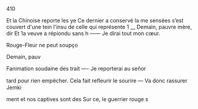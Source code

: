 410

Et la Chinoise reporte les ye
Ce dernier a conservé la me
sensées s’est couvert d'une tein
l'insu de celle qui représente 1
__ Demain, pauvre mère, dir
Et 1a veuve a répiondu sans h
—— Je dirai tout mon cœur.

Rouge-Fleur ne peut soupço

Demain, pauv

Fanimation soudaine des trait
—- Je reporterai au señor

tard pour rien empêcher.
Cela fait reﬂeurir le sourire
— Va donc rassurer Jemki

ment et nos captives sont des
Sur ce, le guerrier rouge s

